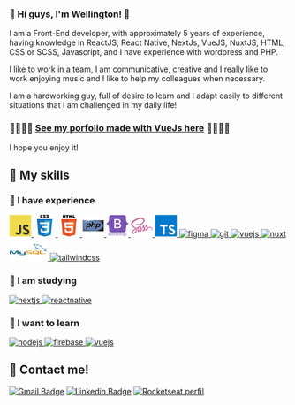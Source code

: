 ### 🔵 Hi guys, I'm Wellington! 👋

I am a Front-End developer, with approximately 5 years of experience, having knowledge in ReactJS, React Native, NextJs, VueJS, NuxtJS, HTML, CSS or SCSS, Javascript, and I have experience with wordpress and PHP. 

I like to work in a team, I am communicative, creative and I really like to work enjoying music and I like to help my colleagues when necessary. 

I am a hardworking guy, full of desire to learn and I adapt easily to different situations that I am challenged in my daily life!

### 🚀🚀🚀🚀 [See my porfolio made with VueJs here](https://welliwillers.github.io/portfolio/) 🚀🚀🚀🚀

I hope you enjoy it!

## 🔵 My skills
### 🔹 I have experience
<a href="https://developer.mozilla.org/en-US/docs/Web/JavaScript" target="_blank"> <img src="https://raw.githubusercontent.com/devicons/devicon/master/icons/javascript/javascript-original.svg" alt="javascript" width="40" height="40"/> </a>	
<a href="https://www.w3schools.com/css/" target="_blank"> <img src="https://raw.githubusercontent.com/devicons/devicon/master/icons/css3/css3-original-wordmark.svg" alt="css3" width="40" height="40"/> </a>
<a href="https://www.w3.org/html/" target="_blank"> <img src="https://raw.githubusercontent.com/devicons/devicon/master/icons/html5/html5-original-wordmark.svg" alt="html5" width="40" height="40"/> </a> 
<a href="https://www.php.net" target="_blank"> <img src="https://raw.githubusercontent.com/devicons/devicon/master/icons/php/php-original.svg" alt="php" width="40" height="40"/> </a>
<a href="https://getbootstrap.com" target="_blank"> <img src="https://raw.githubusercontent.com/devicons/devicon/master/icons/bootstrap/bootstrap-plain-wordmark.svg" alt="bootstrap" width="40" height="40"/> </a> 
<a href="https://sass-lang.com" target="_blank"> <img src="https://raw.githubusercontent.com/devicons/devicon/master/icons/sass/sass-original.svg" alt="sass" width="40" height="40"/> </a> 
<a href="https://www.typescriptlang.org/" target="_blank"> <img src="https://raw.githubusercontent.com/devicons/devicon/master/icons/typescript/typescript-original.svg" alt="typescript" width="40" height="40"/> </a>
<a href="https://www.figma.com/" target="_blank"> <img src="https://www.vectorlogo.zone/logos/figma/figma-icon.svg" alt="figma" width="40" height="40"/> </a>
<a href="https://git-scm.com/" target="_blank"> <img src="https://www.vectorlogo.zone/logos/git-scm/git-scm-icon.svg" alt="git" width="40" height="40"/> </a>
<a href="https://vuejs.org/" target="_blank"> <img src="https://www.vectorlogo.zone/logos/vuejs/vuejs-icon.svg" alt="vuejs" width="40" height="40"/> </a> 
<a href="https://nuxtjs.org/" target="_blank"> <img src="https://nuxtjs.org/_nuxt/img/logo.d0868f5.svg" alt="nuxt" width="40" height="40"/> </a>
<a href="https://www.mysql.com/" target="_blank"> <img src="https://raw.githubusercontent.com/devicons/devicon/master/icons/mysql/mysql-original-wordmark.svg" alt="mysql" width="70" height="40"/> </a>
<a href="https://tailwindcss.com/" target="_blank"> <img src="https://cdn.worldvectorlogo.com/logos/tailwindcss.svg" alt="tailwindcss" width="70" height="40"/> </a>


### 🔹 I am studying
<a href="https://nextjs.org/" target="_blank"> <img src="https://iconape.com/wp-content/files/cf/353046/png/next-js-logo.png" alt="nextjs" width="70" height="40"/> </a> 
<a href="https://reactnative.dev/docs/alert" target="_blank"> <img src="https://cdn.worldvectorlogo.com/logos/react-native-1.svg" alt="reactnative" width="40" height="40"/> </a>


### 🔹 I want to learn
<a href="https://nodejs.com" target="_blank"> <img src="https://cdn.worldvectorlogo.com/logos/nodejs-2.svg" alt="nodejs" width="40" height="40"/> </a> 
<a href="https://firebase.google.com/docs" target="_blank"> <img src="https://www.vectorlogo.zone/logos/firebase/firebase-icon.svg" alt="firebase" width="40" height="40"/> </a> 
<a href="https://flutter.dev/" target="_blank"> <img src="https://www.vectorlogo.zone/logos/flutterio/flutterio-icon.svg" alt="vuejs" width="40" height="40"/> </a> 

## 🔹 Contact me!

[![Gmail Badge](https://img.shields.io/badge/-wellington.willers@gmail.com-c14438?style=flat&logo=Gmail&logoColor=white&link=mailto:wellington.willer@gmail.com)](mailto:wellington.willer@gmail.com)
[![Linkedin Badge](https://img.shields.io/badge/-@Wellington-blue?style=flat&logo=Linkedin&logoColor=white&link=https://www.linkedin.com/in/wellington-willers-24302b199/)](https://www.linkedin.com/in/wellington-willers-24302b199/) 
[![Rocketseat perfil](https://img.shields.io/badge/Perfil-Rocketseat-blueviolet)](https://app.rocketseat.com.br/me/wellington-willers)
